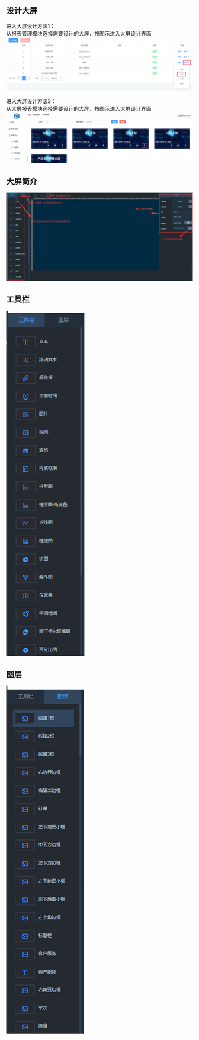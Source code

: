 ## 设计大屏

进入大屏设计方法1： <br>
从报表管理模块选择需要设计的大屏，按图示进入大屏设计界面 <br>
![img](../picture/dashboard/img22.png) <br>

进入大屏设计方法2： <br>
从大屏报表模块选择需要设计的大屏，按图示进入大屏设计界面 <br>
![img](../picture/dashboard/img23.png) <br>

## 大屏简介

![img_2.png](../picture/dashboard/img_2.png) <br>

## 工具栏
![img24](../picture/dashboard/img_24.png) <br>

## 图层
![img25](../picture/dashboard/img_25.png) <br>
